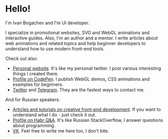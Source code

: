 # Hello!

I'm Ivan Bogachev and I'm UI developer.

I specialize in promotional websites, SVG and WebGL animations and interactive guides. Also, I'm an author and a mentor. I write articles about web animations and related topics and help beginner developers to understand how to use modern front-end tools.

Check out also:
 - [Personal website](https://sfi0zy.github.io/). It's like my personal twitter. I post various interesting things I created there.
 - [Profile on CodePen](https://codepen.io/sfi0zy). I publish WebGL demos, CSS animations and examples for beginners.
 - [Twitter](https://twitter.com/sfi0zy) and [Telegram](https://t.me/sfi0zy). They are the fastest ways to contact me.

And for Russian speakers:
 - [Articles and tutorials on creative front-end development](https://habr.com/ru/users/sfi0zy/posts/). If you want to understand what I do - just check it out.
 - [Profile on Habr Q&A](https://qna.habr.com/user/sfi0zy). It's like Russian StackOverflow, I answer questions about programming.
 - [VK](https://vk.com/sfi0zy). Feel free to write me here too, I don't bite.
